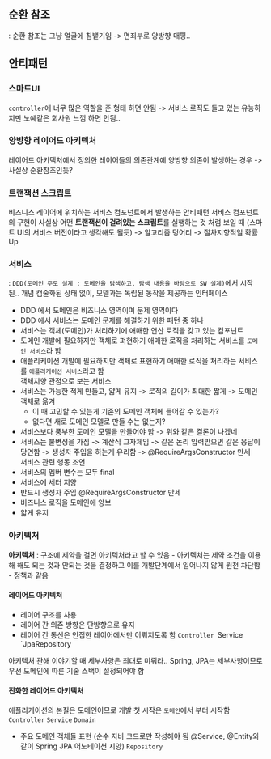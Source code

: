 ## 순환 참조 
: 순환 참조는 그냥 얼굴에 침뱉기임 -> 면죄부로 양방향 매핑.. 

## 안티패턴
### 스마트UI 
`controller`에 너무 많은 역할을 준 형태 하면 안됨  -> 서비스 로직도 들고 있는 유능하지만 노예같은 회사원 느낌 하면 안됨..

### 양방향 레이어드 아키텍처 
레이어드 아키텍처에서 정의한 레이어들의 의존관계에 양방향 의존이 발생하는 경우 -> 사실상 순환참조인듯?

### 트랜잭션 스크립트 
비즈니스 레이어에 위치하는 서비스 컴포넌트에서 발생하는 안티패턴
서비스 컴포넌트의 구현이 사실상 어떤 **트랜잭션이 걸려있는 스크립트**를 실행하는 것 처럼 보일 때 
(스마트 UI의 서비스 버전이라고 생각해도 될듯) -> 알고리즘 덩어리 -> 절차지향적일 확률 Up

### 서비스
: `DDD(도메인 주도 설계 : 도메인을 탐색하고, 탐색 내용을 바탕으로 SW 설계)`에서 시작된.. 개념 
캡술화된 상태 없이, 모델과는 독립된 동작을 제공하는 인터페이스
- DDD 에서 도메인은 비즈니스 영역이며 문제 영역이다
- DDD 에서 서비스는 도메인 문제를 해결하기 위한 패턴 중 하나
- 서비스는 객체(도메인)가 처리하기에 애매한 연산 로직을 갖고 있는 컴포넌트
- 도메인 개발에 필요하지만 객체로 펴현하기 애매한 로직을 처리하는 서비스를 `도메인 서비스`라 함
- 애플리케이션 개발에 필요하지만 객체로 표현하기 애매한 로직을 처리하는 서비스를 `애플리케이션 서비스`라고 함<br>
객체지향 관점으로 보는 서비스
- 서비스는 가능한 적게 만들고, 얇게 유지 -> 로직의 길이가 최대한 짧게 -> 도메인 객체로 옮겨 
	- 이 때 고민할 수 있는게 기존의 도메인 객체에 들어갈 수 있는가? 
	- 없다면 새로 도메인 모델로 만들 수는 없는지? 
- 서비스보다 풍부한 도메인 모델을 만들어야 함 -> 위와 같은 결론이 나겠네
- 서비스는 불변성을 가짐 -> 계산식 그자체임 -> 같은 논리 입력받으면 같은 응답이 당연함  -> 생성자 주입을 하는게 유리함 -> @RequireArgsConstructor 만세<br>
서비스 관련 행동 조언
- 서비스의 멤버 변수는 모두 final
- 서비스에 세터 지양
- 반드시 생성자 주입 @RequireArgsConstructor 만세
- 비즈니스 로직을 도메인에 양보
- 얇게 유지 

###  아키텍처
**아키텍처** : 구조에 제약을 걸면 아키텍처라고 할 수 있음
	-  아키텍처는 제약 조건을 이용해 해도 되는 것과 안되는 것을 결정하고 이를 개발단계에서 일어나지 않게 원천 차단함
	- 정책과 같음

#### 레이어드 아키텍처
- 레이어 구조를 사용
- 레이어 간 의존 방향은 단방향으로 유지
- 레이어 간 통신은 인접한 레이어에서만 이뤄지도록 함
`Controller
`Service
`JpaRepository

아키텍처 관해 이야기할 때 세부사항은 최대로 미뤄라.. Spring, JPA는 세부사항이므로 
우선 도메인에 따른 기술 스택이 설정되어야 함 

#### 진화한 레이어드 아키텍처 
애플리케이션의 본질은 도메인이므로 개발 첫 시작은 `도메인`에서 부터 시작함 
`Controller`
`Service`
`Domain`
- 주요 도메인 객체들 표현 (순수 자바 코드로만 작성해야 됨 @Service, @Entity와 같이 Spring JPA 어노테이션 지양)
`Repository`

